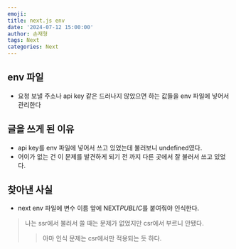 ```yaml
---
emoji:
title: next.js env
date: '2024-07-12 15:00:00'
author: 손재형
tags: Next
categories: Next
---
```


## env 파일

- 요청 보낼 주소나 api key 같은 드러나지 않았으면 하는 값들을 env 파일에 넣어서 관리한다

## 글을 쓰게 된 이유

- api key를 env 파일에 넣어서 쓰고 있었는데 불러보니 undefined였다.
- 어이가 없는 건 이 문제를 발견하게 되기 전 까지 다른 곳에서 잘 불러서 쓰고 있었다.

## 찾아낸 사실

- next env 파일에 변수 이름 앞에 NEXT*PUBLIC*를 붙여줘야 인식한다.

> 나는 ssr에서 불러서 쓸 때는 문제가 없었지만 csr에서 부르니 안됐다.
>
> > 아마 인식 문제는 csr에서만 적용되는 듯 하다.
